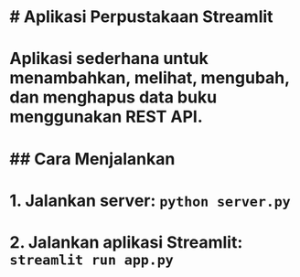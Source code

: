# \# Aplikasi Perpustakaan Streamlit

# 

# Aplikasi sederhana untuk menambahkan, melihat, mengubah, dan menghapus data buku menggunakan REST API.

# 

# \## Cara Menjalankan

# 1\. Jalankan server: `python server.py`

# 2\. Jalankan aplikasi Streamlit: `streamlit run app.py`

# 

